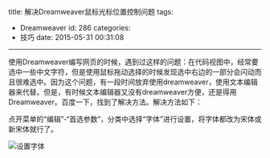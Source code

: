 title: 解决Dreamweaver鼠标光标位置控制问题
tags:
  - Dreamweaver
id: 286
categories:
  - 技巧
date: 2015-05-31 00:31:08
---
使用Dreamweaver编写网页的时候，遇到过这样的问题：在代码视图中，经常要选中一些中文字符，但是使用鼠标拖动选择的时候发现选中右边的一部分会闪动而且很难选中。<!--more-->因为这个问题，有一段时间放弃使用dreamweaver，使用文本编辑器来代替。但是，有时候文本编辑器又没有dreamweaver方便，还是得用Dreamweaver。百度一下，找到了解决方法。解决方法如下：

点开菜单的“编辑”-“首选参数”，分类中选择“字体”进行设置，将字体都改为宋体或新宋体就行了。

![设置字体](http://qiniu.e12e.com/2015/05/30/截图20150531001916.jpg)

